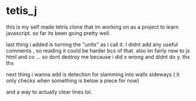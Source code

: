 # tetis_j
this is my self made tetris clone that im working on as a project to learn javascript. so far its been going pretty well.


last thing i added is turning the "units" as i call it. I didnt add any useful comments , so reading it could be harder bcs of that. 
also im fairly new to js html and co ... so dont destroy me because i did x wrong and didnt do y. thx thx

next thing i wanna add is detection for slamming into walls sideways ( it only checks when something is below a piece for now)

and a way to actually clear lines lol.
